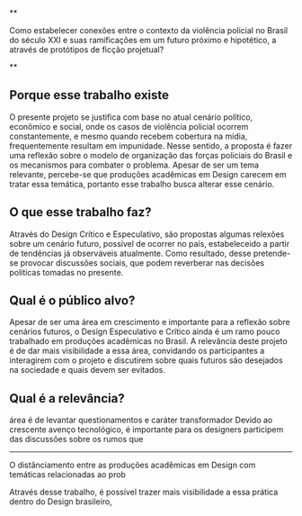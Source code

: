 **

Como estabelecer conexões entre o contexto da violência policial no Brasil do século XXI e suas ramificações em um futuro próximo e hipotético, a através de protótipos de ficção projetual?

**


## Porque esse trabalho existe
O presente projeto se justifica com base no atual cenário político, econômico e social, onde os casos de violência policial ocorrem constantemente, e mesmo quando recebem cobertura na mídia, frequentemente resultam em impunidade. Nesse sentido, a proposta é fazer uma reflexão sobre o modelo de organização das forças policiais do Brasil e os mecanismos para combater o problema. Apesar de ser um tema relevante, percebe-se que produções acadêmicas em Design carecem em tratar essa temática, portanto esse trabalho busca alterar esse cenário.

## O que esse trabalho faz?
Através do Design Crítico e Especulativo, são propostas algumas relexões sobre um cenário futuro, possível de ocorrer no país, estabeleceido a partir de tendências já observáveis atualmente. Como resultado, desse pretende-se provocar discussões sociais, que podem reverberar nas decisões políticas tomadas no presente.


## Qual é o público alvo?
Apesar de ser uma área em crescimento e importante para a reflexão sobre cenários futuros, o Design Especulativo e Crítico ainda é um ramo pouco trabalhado em produções acadêmicas no Brasil. A relevância deste projeto é de dar mais visibilidade a essa área, convidando os participantes a interagirem com o projeto e discutirem sobre quais futuros são desejados na sociedade e quais devem ser evitados.


## Qual é a relevância?

área é de levantar questionamentos e caráter transformador
Devido ao crescente avenço tecnológico, é importante para os designers participem das discussões sobre os rumos que 

----


O distânciamento entre as produções acadêmicas em Design com temáticas relacionadas ao prob




Através desse trabalho,  é possível trazer mais visibilidade a essa prática dentro do Design brasileiro, 

